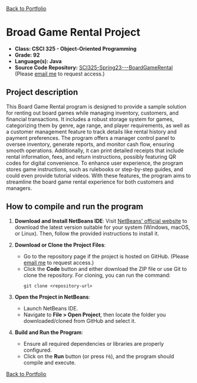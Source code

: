 [Back to Portfolio](./)

Broad Game Rental Project
===============

-   **Class: CSCI 325 - Object-Oriented Programming** 
-   **Grade: 92** 
-   **Language(s): Java** 
-   **Source Code Repository:** [SCI325-Spring23---BoardGameRental](https://github.com/MinhTran2398/CSCI325-Spring23---BoardGameRental) 
    (Please [email me](mailto:Mtran@csustudent.net?subject=GitHub%20Access) to request access.)

## Project description

This Board Game Rental program is designed to provide a sample solution for renting out board games while managing inventory, customers, and financial transactions. It includes a robust storage system for games, categorizing them by genre, age range, and player requirements, as well as a customer management feature to track details like rental history and payment preferences. The program offers a manager control panel to oversee inventory, generate reports, and monitor cash flow, ensuring smooth operations. Additionally, it can print detailed receipts that include rental information, fees, and return instructions, possibly featuring QR codes for digital convenience. To enhance user experience, the program stores game instructions, such as rulebooks or step-by-step guides, and could even provide tutorial videos. With these features, the program aims to streamline the board game rental experience for both customers and managers.


## How to compile and run the program

1. **Download and Install NetBeans IDE**: Visit [NetBeans' official website](https://netbeans.apache.org/) to download the latest version suitable for your system (Windows, macOS, or Linux). Then, follow the provided instructions to install it.

2. **Download or Clone the Project Files**: 
   - Go to the repository page if the project is hosted on GitHub. (Please [email me](mailto:Mtran@csustudent.net?subject=GitHub%20Access) to request access.)
   - Click the **Code** button and either download the ZIP file or use Git to clone the repository. For cloning, you can run the command:
     ```
     git clone <repository-url>
     ```

3. **Open the Project in NetBeans**: 
   - Launch NetBeans IDE.
   - Navigate to **File > Open Project**, then locate the folder you downloaded/cloned from GitHub and select it.

4. **Build and Run the Program**:
   - Ensure all required dependencies or libraries are properly configured.
   - Click on the **Run** button (or press `F6`), and the program should compile and execute.

[Back to Portfolio](./)
